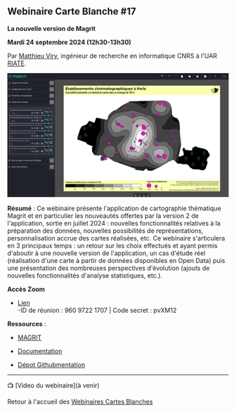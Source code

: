 ## Webinaire Carte Blanche #17

**La nouvelle version de Magrit**

**Mardi 24 septembre 2024 (12h30-13h30)** 



Par [Matthieu Viry](https://mthh.github.io/portfolio/), ingénieur de recherche en informatique CNRS à l'UAR [RIATE](https://riate.cnrs.fr/).

![Capture d'écran du logiciel Magrit, 2024](magrit-cinema.png)


**Résumé** : Ce webinaire présente l'application de cartographie thématique Magrit et en particulier les nouveautés offertes par la version 2 de l'application, sortie en juillet 2024 : nouvelles fonctionnalités relatives à la préparation des données, nouvelles possibilités de représentations, personnalisation accrue des cartes réalisées, etc.
Ce webinaire s'articulera en 3 principaux temps : un retour sur les choix effectués et ayant permis d'aboutir à une nouvelle version de l'application, un cas d'étude réel (réalisation d'une carte à partir de données disponibles en Open Data) puis une présentation des nombreuses perspectives d'évolution (ajouts de nouvelles fonctionnalités d'analyse statistiques, etc.).

**Accès Zoom** </br>
- [Lien](https://cnrs.zoom.us/j/96097221707?pwd=rEf3u8IrvI9YS17iRWNjwcuE96j1GF.1) </br>
-ID de réunion : 960 9722 1707 | Code secret : pvXM12</br>

**Ressources** : 

- [MAGRIT](https://magrit.cnrs.fr/)

- [Documentation](https://magrit.cnrs.fr/documentation.html) 

- [Dépot Githubmentation](https://github.com/riatelab/magrit) 

<hr/>

📺 [Video du webinaire](à venir) </br>

Retour à l'accueil des [Webinaires Cartes Blanches](https://github.com/magisAR9/webinaires)
